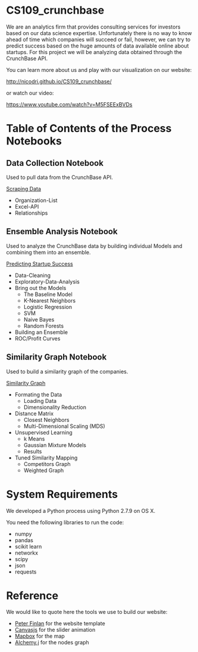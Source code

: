 # CS109_crunchbase

We are an analytics firm that provides consulting services for investors based on our data science expertise. Unfortunately there is no way to know ahead of time which companies will succeed or fail, however, we can try to predict success based on the huge amounts of data available online about startups. For this project we will be analyzing data obtained through the CrunchBase API.

You can learn more about us and play with our visualization on our website:

http://nicodri.github.io/CS109_crunchbase/

or watch our video:

https://www.youtube.com/watch?v=M5FSEExBVDs

# Table of Contents of the Process Notebooks

## Data Collection Notebook
Used to pull data from the CrunchBase API.

[Scraping Data](https://github.com/nicodri/CS109_crunchbase/blob/master/DataScraping.ipynb)
* Organization-List
* Excel-API
* Relationships 

## Ensemble Analysis Notebook
Used to analyze the CrunchBase data by building individual Models and combining them into an ensemble.

[Predicting Startup Success](https://github.com/nicodri/CS109_crunchbase/blob/master/EnsembleAnalysis.ipynb)
* Data-Cleaning
* Exploratory-Data-Analysis
* Bring out the Models
    * The Baseline Model
    * K-Nearest Neighbors
    * Logistic Regression
    * SVM
    * Naive Bayes
    * Random Forests
* Building an Ensemble
* ROC/Profit Curves

## Similarity Graph Notebook
Used to build a similarity graph of the companies.

[Similarity Graph](https://github.com/nicodri/CS109_crunchbase/blob/master/Similarity%20Graph.ipynb)
* Formating the Data
    * Loading Data
    * Dimensionality Reduction
* Distance Matrix
    * Closest Neighbors
    * Multi-Dimensional Scaling (MDS)
* Unsupervised Learning
    * k Means
    * Gaussian Mixture Models
    * Results
* Tuned Similarity Mapping
    * Competitors Graph
    * Weighted Graph
    
# System Requirements

We developed a Python process using Python 2.7.9 on OS X.

You need the following libraries to run the code:

* numpy
* pandas
* scikit learn
* networkx
* scipy
* json
* requests

# Reference

We would like to quote here the tools we use to build our website:

* [Peter Finlan](http://peterfinlan.com/) for the website template
* [Canvasjs](http://canvasjs.com/) for the slider animation
* [Mapbox](https://www.mapbox.com/about/maps/) for the map
* [Alchemy.j](http://graphalchemist.github.io/Alchemy/#/) for the nodes graph
